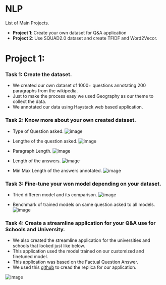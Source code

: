 # NLP

List of Main Projects.
- **Project 1**: Create your own dataset for Q&A application
- **Project 2**: Use SQUAD2.0 dataset and create TFIDF and Word2Vecor.

# Project 1: 
### **Task 1**: Create the dataset.
- We created our own dataset of 1000+ questions annotating 200 paragraphs from the wikipedia.
- Just to make the process easy we used Geography as our theme to collect the data.
- We annotated our data using Haystack web based application.

### **Task 2**: Know more about your own created dataset.
- Type of Question asked.
![image](https://github.com/PLEX-GR00T/NLP/blob/main/Outputs/que_types.png)

- Lengthe of the question asked.
![image](https://github.com/PLEX-GR00T/NLP/blob/main/Outputs/que_len.png)

- Paragraph Length.
![image](https://github.com/PLEX-GR00T/NLP/blob/main/Outputs/paragraph_len.png)

- Length of the answers.
![image](https://github.com/PLEX-GR00T/NLP/blob/main/Outputs/answer_text_len.png)

- Min Max Length of the answers annotated.
![image](https://github.com/PLEX-GR00T/NLP/blob/main/Outputs/min_max_length.png) 

### **Task 3**: Fine-tune your won model depending on your dataset.
- Tried differen model and its comparison.
![image](https://github.com/PLEX-GR00T/NLP/blob/main/Outputs/All_model_Accuracy_compare.png)

- Benchmark of trained models on same question asked to all models.
![image](https://github.com/PLEX-GR00T/NLP/blob/main/Outputs/all_Question_Models_Accuracy_compare.png)


### **Task 4**: Create a streamline application for your Q&A use for Schools and University.
- We also created the streamline application for the universities and schools that looked just like below.
- This application used the model trained on our customized and finetuned model.
- This application was based on the Factual Question Answer.
- We used this [github](https://github.com/mihail911/question-answering-with-streamlit) to cread the replica for our application.

![image](https://github.com/PLEX-GR00T/NLP/blob/main/Outputs/qa_streamlit.gif)

